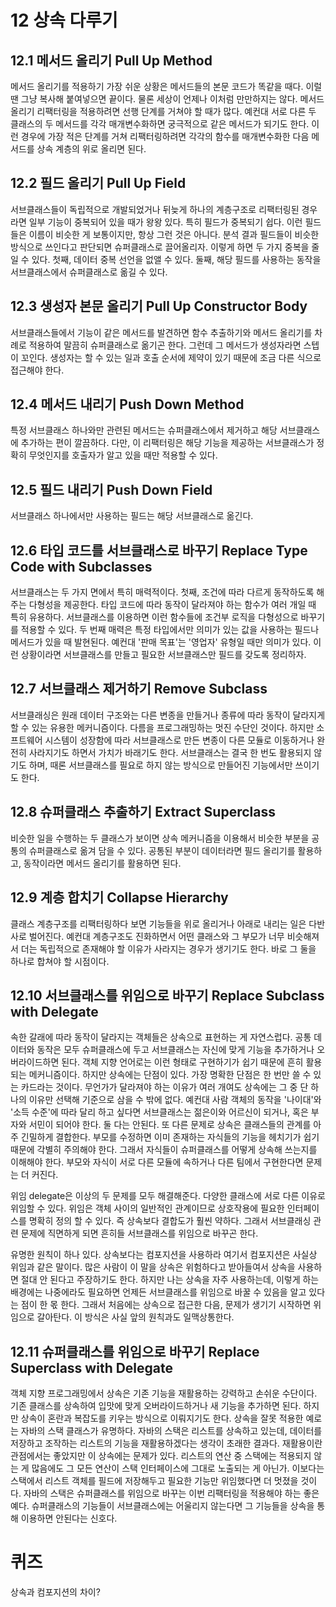 # 12 상속 다루기 

## 12.1 메서드 올리기 Pull Up Method

메서드 올리기를 적용하기 가장 쉬운 상황은 메서드들의 본문 코드가 똑같을 때다. 이럴 땐 그냥 복사해 붙여넣으면 끝이다. 물론 세상이 언제나 이처럼 만만하지는 않다. 
메서드 올리기 리팩터링을 적용하려면 선행 단계를 거쳐야 할 때가 많다. 예컨대 서로 다른 두 클래스의 두 메서드를 각각 매개변수화하면 궁극적으로 같은 메서드가 되기도 한다. 이런 경우에 가장 적은 단계를 거쳐 리팩터링하려면 각각의 함수를 매개변수화한 다음 메서드를 상속 계층의 위로 올리면 된다.

## 12.2 필드 올리기 Pull Up Field

서브클래스들이 독립적으로 개발되었거나 뒤늦게 하나의 계층구조로 리팩터링된 경우라면 일부 기능이 중복되어 있을 때가 왕왕 있다. 특히 필드가 중복되기 쉽다. 이런 필드들은 이름이 비슷한 게 보통이지만, 항상 그런 것은 아니다. 분석 결과 필드들이 비슷한 방식으로 쓰인다고 판단되면 슈퍼클래스로 끌어올리자.
이렇게 하면 두 가지 중복을 줄일 수 있다. 첫째, 데이터 중복 선언을 없앨 수 있다. 둘째, 해당 필드를 사용하는 동작을 서브클래스에서 슈퍼클래스로 옮길 수 있다.

## 12.3 생성자 본문 올리기 Pull Up Constructor Body

서브클래스들에서 기능이 같은 메서드를 발견하면 함수 추출하기와 메서드 올리기를 차례로 적용하여 말끔히 슈퍼클래스로 옮기곤 한다. 그런데 그 메서드가 생성자라면 스텝이 꼬인다. 생성자는 할 수 있는 일과 호출 순서에 제약이 있기 때문에 조금 다른 식으로 접근해야 한다.

## 12.4 메서드 내리기 Push Down Method

특정 서브클래스 하나와만 관련된 메서드는 슈퍼클래스에서 제거하고 해당 서브클래스에 추가하는 편이 깔끔하다. 다만, 이 리팩터링은 해당 기능을 제공하는 서브클래스가 정확히 무엇인지를 호출자가 알고 있을 때만 적용할 수 있다.

## 12.5 필드 내리기 Push Down Field

서브클래스 하나에서만 사용하는 필드는 해당 서브클래스로 옮긴다.

## 12.6 타입 코드를 서브클래스로 바꾸기 Replace Type Code with Subclasses

서브클래스는 두 가지 면에서 특히 매력적이다. 첫째, 조건에 따라 다르게 동작하도록 해주는 다형성을 제공한다. 타입 코드에 따라 동작이 달라져야 하는 함수가 여러 개일 때 특히 유용하다. 서브클래스를 이용하면 이런 함수들에 조건부 로직을 다형성으로 바꾸기를 적용할 수 있다.
두 번째 매력은 특정 타입에서만 의미가 있는 값을 사용하는 필드나 메서드가 있을 때 발현된다. 예컨대 '판매 목표'는 '영업자' 유형일 때만 의미가 있다. 이런 상황이라면 서브클래스를 만들고 필요한 서브클래스만 필드를 갖도록 정리하자.

## 12.7 서브클래스 제거하기 Remove Subclass

서브클래싱은 원래 데이터 구조와는 다른 변종을 만들거나 종류에 따라 동작이 달라지게 할 수 있는 유용한 메커니즘이다. 다름을 프로그래밍하는 멋진 수단인 것이다. 하지만 소프트웨어 시스템이 성장함에 따라 서브클래스로 만든 변종이 다른 모듈로 이동하거나 완전히 사라지기도 하면서 가치가 바래기도 한다. 서브클래스는 결국 한 번도 활용되지 않기도 하며, 때론 서브클래스를 필요로 하지 않는 방식으로 만들어진 기능에서만 쓰이기도 한다.

## 12.8 슈퍼클래스 추출하기 Extract Superclass

비슷한 일을 수행하는 두 클래스가 보이면 상속 메커니즘을 이용해서 비슷한 부분을 공통의 슈퍼클래스로 옮겨 담을 수 있다. 공통된 부분이 데이터라면 필드 올리기를 활용하고, 동작이라면 메서드 올리기를 활용하면 된다.

## 12.9 계층 합치기 Collapse Hierarchy

클래스 계층구조를 리팩터링하다 보면 기능들을 위로 올리거나 아래로 내리는 일은 다반사로 벌어진다. 예컨대 계층구조도 진화하면서 어떤 클래스와 그 부모가 너무 비슷해져서 더는 독립적으로 존재해야 할 이유가 사라지는 경우가 생기기도 한다. 바로 그 둘을 하나로 합쳐야 할 시점이다.

## 12.10 서브클래스를 위임으로 바꾸기 Replace Subclass with Delegate

속한 갈래에 따라 동작이 달라지는 객체들은 상속으로 표현하는 게 자연스럽다. 공통 데이터와 동작은 모두 슈퍼클래스에 두고 서브클래스는 자신에 맞게 기능을 추가하거나 오버라이드하면 된다. 객체 지향 언어로는 이런 형태로 구현하기가 쉽기 때문에 흔히 활용되는 메커니즘이다.
하지만 상속에는 단점이 있다. 가장 명확한 단점은 한 번만 쓸 수 있는 카드라는 것이다. 무언가가 달라져야 하는 이유가 여러 개여도 상속에는 그 중 단 하나의 이유만 선택해 기준으로 삼을 수 밖에 없다. 예컨대 사람 객체의 동작을 '나이대'와 '소득 수준'에 따라 달리 하고 싶다면 서브클래스는 젊은이와 어르신이 되거나, 혹은 부자와 서민이 되어야 한다. 둘 다는 안된다.
또 다른 문제로 상속은 클래스들의 관계를 아주 긴밀하게 결합한다. 부모를 수정하면 이미 존재하는 자식들의 기능을 헤치기가 쉽기 때문에 각별히 주의해야 한다. 그래서 자식들이 슈퍼클래스를 어떻게 상속해 쓰는지를 이해해야 한다. 부모와 자식이 서로 다른 모듈에 속하거나 다른 팀에서 구현한다면 문제는 더 커진다.

위임 delegate은 이상의 두 문제를 모두 해결해준다. 다양한 클래스에 서로 다른 이유로 위임할 수 있다. 위임은 객체 사이의 일반적인 관계이므로 상호작용에 필요한 인터페이스를 명확히 정의 할 수 있다. 즉 상속보다 결합도가 훨씬 약하다. 그래서 서브클래싱 관련 문제에 직면하게 되면 흔히들 서브클래스를 위임으로 바꾸곤 한다.

유명한 원칙이 하나 있다. 상속보다는 컴포지션을 사용하라 여기서 컴포지션은 사실상 위임과 같은 말이다. 많은 사람이 이 말을 상속은 위험하다고 받아들여서 상속을 사용하면 절대 안 된다고 주장하기도 한다. 하지만 나는 상속을 자주 사용하는데, 이렇게 하는 배경에는 나중에라도 필요하면 언제든 서브클래스를 위임으로 바꿀 수 있음을 알고 있다는 점이 한 몫 한다. 그래서 처음에는 상속으로 접근한 다음, 문제가 생기기 시작하면 위임으로 갈아탄다. 이 방식은 사실 앞의 원칙과도 일맥상통한다. 

## 12.11 슈퍼클래스를 위임으로 바꾸기 Replace Superclass with Delegate

객체 지향 프로그래밍에서 상속은 기존 기능을 재활용하는 강력하고 손쉬운 수단이다. 기존 클래스를 상속하여 입맛에 맞게 오버라이드하거나 새 기능을 추가하면 된다. 하지만 상속이 혼란과 복잡도를 키우는 방식으로 이뤄지기도 한다. 
상속을 잘못 적용한 예로는 자바의 스택 클래스가 유명하다. 자바의 스택은 리스트를 상속하고 있는데, 데이터를 저장하고 조작하는 리스트의 기능을 재활용하겠다는 생각이 초래한 결과다. 재활용이란 관점에서는 좋았지만 이 상속에는 문제가 있다. 리스트의 연산 중 스택에는 적용되지 않는 게 많음에도 그 모든 연산이 스택 인터페이스에 그대로 노출되는 게 아닌가. 이보다는 스택에서 리스트 객체를 필드에 저장해두고 필요한 기능만 위임했다면 더 멋졌을 것이다.
자바의 스택은 슈퍼클래스를 위임으로 바꾸는 이번 리팩터링을 적용해야 하는 좋은 예다. 슈퍼클래스의 기능들이 서브클래스에는 어울리지 않는다면 그 기능들을 상속을 통해 이용하면 안된다는 신호다.

# 퀴즈

상속과 컴포지션의 차이?